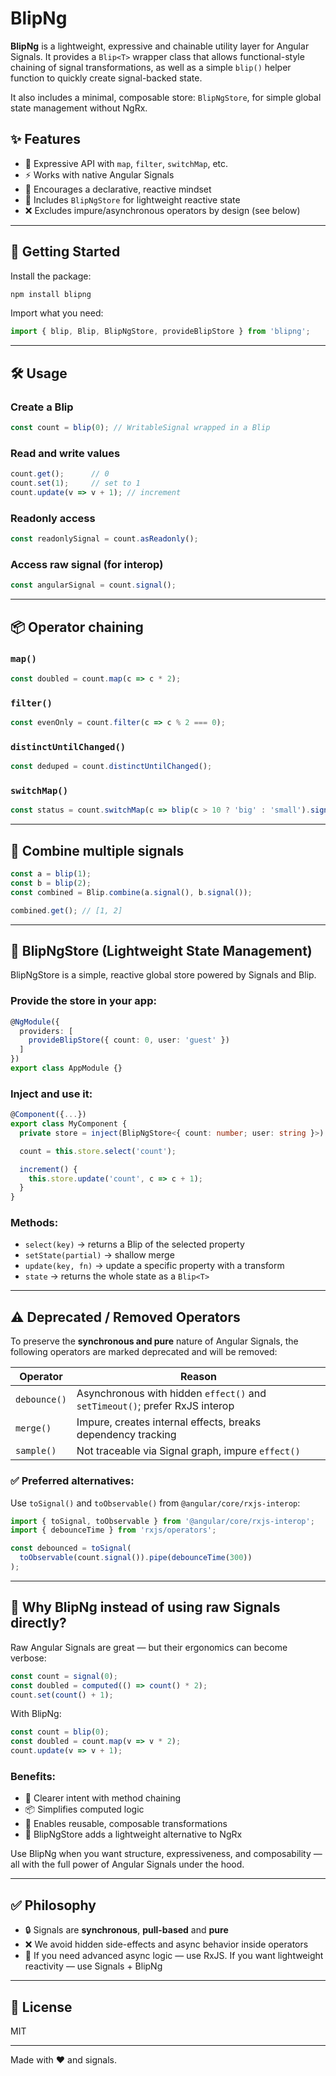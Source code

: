 # BlipNg

**BlipNg** is a lightweight, expressive and chainable utility layer for Angular Signals.
It provides a `Blip<T>` wrapper class that allows functional-style chaining of signal transformations, as well as a simple `blip()` helper function to quickly create signal-backed state.

It also includes a minimal, composable store: `BlipNgStore`, for simple global state management without NgRx.

## ✨ Features

- 🧠 Expressive API with `map`, `filter`, `switchMap`, etc.
- ⚡ Works with native Angular Signals
- 💬 Encourages a declarative, reactive mindset
- 🧱 Includes `BlipNgStore` for lightweight reactive state
- ❌ Excludes impure/asynchronous operators by design (see below)

---

## 🚀 Getting Started

Install the package:

```bash
npm install blipng
```

Import what you need:

```ts
import { blip, Blip, BlipNgStore, provideBlipStore } from 'blipng';
```

---

## 🛠 Usage

### Create a Blip

```ts
const count = blip(0); // WritableSignal wrapped in a Blip
```

### Read and write values

```ts
count.get();      // 0
count.set(1);     // set to 1
count.update(v => v + 1); // increment
```

### Readonly access

```ts
const readonlySignal = count.asReadonly();
```

### Access raw signal (for interop)

```ts
const angularSignal = count.signal();
```

---

## 📦 Operator chaining

### `map()`
```ts
const doubled = count.map(c => c * 2);
```

### `filter()`
```ts
const evenOnly = count.filter(c => c % 2 === 0);
```

### `distinctUntilChanged()`
```ts
const deduped = count.distinctUntilChanged();
```

### `switchMap()`
```ts
const status = count.switchMap(c => blip(c > 10 ? 'big' : 'small').signal());
```

---

## 🧩 Combine multiple signals

```ts
const a = blip(1);
const b = blip(2);
const combined = Blip.combine(a.signal(), b.signal());

combined.get(); // [1, 2]
```

---

## 🏪 BlipNgStore (Lightweight State Management)

BlipNgStore is a simple, reactive global store powered by Signals and Blip.

### Provide the store in your app:
```ts
@NgModule({
  providers: [
    provideBlipStore({ count: 0, user: 'guest' })
  ]
})
export class AppModule {}
```

### Inject and use it:
```ts
@Component({...})
export class MyComponent {
  private store = inject(BlipNgStore<{ count: number; user: string }>)

  count = this.store.select('count');

  increment() {
    this.store.update('count', c => c + 1);
  }
}
```

### Methods:
- `select(key)` → returns a Blip of the selected property
- `setState(partial)` → shallow merge
- `update(key, fn)` → update a specific property with a transform
- `state` → returns the whole state as a `Blip<T>`

---

## ⚠️ Deprecated / Removed Operators

To preserve the **synchronous and pure** nature of Angular Signals, the following operators are marked deprecated and will be removed:

| Operator     | Reason |
|--------------|--------|
| `debounce()` | Asynchronous with hidden `effect()` and `setTimeout()`; prefer RxJS interop |
| `merge()`    | Impure, creates internal effects, breaks dependency tracking |
| `sample()`   | Not traceable via Signal graph, impure `effect()` |

### ✅ Preferred alternatives:

Use `toSignal()` and `toObservable()` from `@angular/core/rxjs-interop`:

```ts
import { toSignal, toObservable } from '@angular/core/rxjs-interop';
import { debounceTime } from 'rxjs/operators';

const debounced = toSignal(
  toObservable(count.signal()).pipe(debounceTime(300))
);
```

---

## 🤔 Why BlipNg instead of using raw Signals directly?

Raw Angular Signals are great — but their ergonomics can become verbose:

```ts
const count = signal(0);
const doubled = computed(() => count() * 2);
count.set(count() + 1);
```

With BlipNg:

```ts
const count = blip(0);
const doubled = count.map(v => v * 2);
count.update(v => v + 1);
```

### Benefits:
- 👀 Clearer intent with method chaining
- 📦 Simplifies computed logic
- 🧩 Enables reusable, composable transformations
- 🏪 BlipNgStore adds a lightweight alternative to NgRx

Use BlipNg when you want structure, expressiveness, and composability — all with the full power of Angular Signals under the hood.

---

## ✅ Philosophy

- 🔒 Signals are **synchronous**, **pull-based** and **pure**
- ❌ We avoid hidden side-effects and async behavior inside operators
- 🌱 If you need advanced async logic — use RxJS. If you want lightweight reactivity — use Signals + BlipNg

---

## 📜 License

MIT

---

Made with ❤️ and signals.
